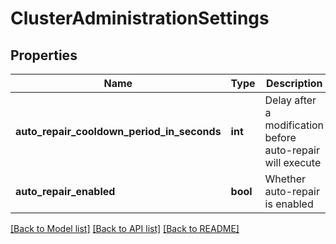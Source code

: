 # ClusterAdministrationSettings

## Properties
Name | Type | Description | Notes
------------ | ------------- | ------------- | -------------
**auto_repair_cooldown_period_in_seconds** | **int** | Delay after a modification before auto-repair will execute | 
**auto_repair_enabled** | **bool** | Whether auto-repair is enabled | 

[[Back to Model list]](../README.md#documentation-for-models) [[Back to API list]](../README.md#documentation-for-api-endpoints) [[Back to README]](../README.md)


